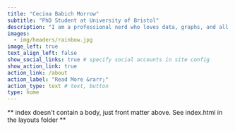 ```yaml
---
title: "Cecina Babich Morrow"
subtitle: "PhD Student at University of Bristol"
description: "I am a professional nerd who loves data, graphs, and all creatures great and small. I currently study how to make climate-related decisions under deep uncertainty."
images:
  - img/headers/rainbow.jpg
image_left: true
text_align_left: false
show_social_links: true # specify social accounts in site config
show_action_link: true
action_link: /about
action_label: "Read More &rarr;"
action_type: text # text, button
type: home
---
```


** index doesn't contain a body, just front matter above.
See index.html in the layouts folder **
